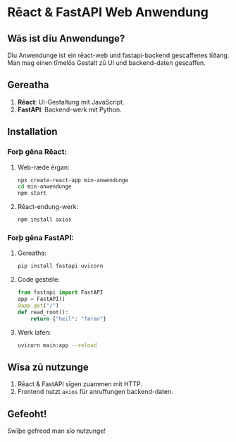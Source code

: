 
# Rēact & FastAPI Web Anwendung

## Wās ist dīu Anwendunge?

Dīu Anwendunge ist ein rēact-web und fastapi-backend gescaffenes tīðang.
Man mag einen tīmelōs Gestalt zū UI und backend-daten gescaffen.

## Gereatha
1. **Rēact**: UI-Gestaltung mit JavaScript.
2. **FastAPI**: Backend-werk mit Python.

## Installation

### Forþ gēna Rēact:
1. Web-ræde ērgan:
   ```bash
   npx create-react-app min-anwendunge
   cd min-anwendunge
   npm start
   ```

2. Rēact-endung-werk:
   ```bash
   npm install axios
   ```

### Forþ gēna FastAPI:
1. Gereatha:
   ```bash
   pip install fastapi uvicorn
   ```

2. Code gestelle:
   ```python
   from fastapi import FastAPI
   app = FastAPI()
   @app.get("/")
   def read_root():
       return {"heil": "færan"}
   ```

3. Werk lafen:
   ```bash
   uvicorn main:app --reload
   ```

## Wīsa zū nutzunge
1. Rēact & FastAPI sīgen zuammen mit HTTP.
2. Frontend nutzt `axios` für anruffungen backend-daten.

## Gefeoht! 
Swīþe gefreod man sīo nutzunge!